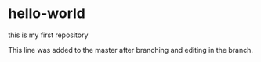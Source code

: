 # hello-world
this is my first repository

This line was added to the master after branching and editing in the branch.
